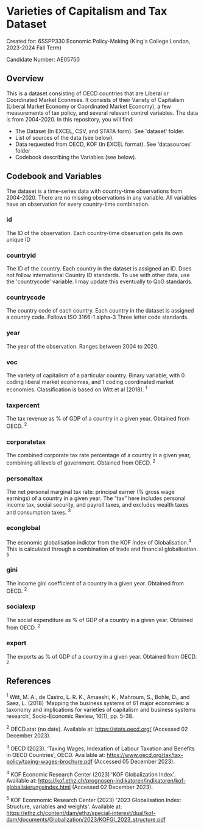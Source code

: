 # Varieties of Capitalism and Tax Dataset
Created for: 6SSPP330 Economic Policy-Making (King's College London, 2023-2024 Fall Term)

Candidate Number: AE05750

## Overview
This is a dataset consisting of OECD countries that are Liberal or Coordinated Market Econmies. It consists of their Variety of Capitalism (Liberal Market Economy or Coordinated Market Economy), a few measurements of tax policy, and several relevant control variables. The data is from 2004-2020.
In this repository, you will find:
* The Dataset (In EXCEL, CSV, and STATA form). See 'dataset' folder.
* List of sources of the data (see below).
* Data requested from OECD, KOF (In EXCEL format). See 'datasources' folder
* Codebook describing the Variables (see below).

## Codebook and Variables

The dataset is a time-series data with country-time observations from 2004-2020. There are no missing observations in any variable. All variables have an observation for every country-time combination.

### id
The ID of the observation. Each country-time observation gets its own unique ID

### countryid
The ID of the country. Each country in the dataset is assigned an ID. Does not follow international Country ID standards. To use with other data, use the 'countrycode' variable. I may update this eventually to QoG standards.

### countrycode
The country code of each country. Each country in the dataset is assigned a country code. Follows ISO 3166-1 alpha-3 Three letter code standards.

### year
The year of the observation. Ranges between 2004 to 2020.

### voc
The variety of capitalism of a particular country. Binary variable, with 0 coding liberal market economies, and 1 coding coordinated market economies. Classification is based on Witt et al (2018). <sup>1</sup>

### taxpercent
The tax revenue as % of GDP of a country in a given year. Obtained from OECD. <sup>2</sup>

### corporatetax
The combined corporate tax rate percentage of a country in a given year, combining all levels of government. Obtained from OECD. <sup>2</sup>

### personaltax
The net personal marginal tax rate: principal earner (% gross wage earnings) of a country in a given year. The “tax” here includes personal income tax, social security, and payroll taxes, and excludes wealth taxes and consumption taxes. <sup>3</sup>

### econglobal
The economic globalisation indictor from the KOF Index of Globalisation.<sup>4</sup> This is calculated through a combination of trade and financial globalisation. <sup>5</sup>

### gini
The income gini coefficient of a country in a given year. Obtained from OECD. <sup>2</sup>

### socialexp
The social expenditure as % of GDP of a country in a given year. Obtained from OECD. <sup>2</sup>

### export
The exports as % of GDP of a country in a given year. Obtained from OECD. <sup>2</sup>

## References

<sup>1</sup> Witt, M. A., de Castro, L. R. K., Amaeshi, K., Mahroum, S., Bohle, D., and Saez, L. (2018) ‘Mapping the business systems of 61 major economies: a taxonomy and implications for varieties of capitalism and business systems research’, Socio-Economic Review, 16(1), pp. 5-38.

<sup>2</sup> OECD.stat (no date). Available at: https://stats.oecd.org/ (Accessed 02 December 2023).

<sup>3</sup> OECD (2023). ‘Taxing Wages, Indexation of Labour Taxation and Benefits in OECD Countries’, OECD. Available at: https://www.oecd.org/tax/tax-policy/taxing-wages-brochure.pdf (Accessed 05 December 2023).

<sup>4</sup> KOF Economic Research Center (2023) 'KOF Globalization Index'. Available at: https://kof.ethz.ch/prognosen-indikatoren/indikatoren/kof-globalisierungsindex.html (Accessed 02 December 2023).

<sup>5</sup> KOF Econmomic Research Center (2023) '2023 Globalisation Index: Structure, variables and weights'. Available at: https://ethz.ch/content/dam/ethz/special-interest/dual/kof-dam/documents/Globalization/2023/KOFGI_2023_structure.pdf


